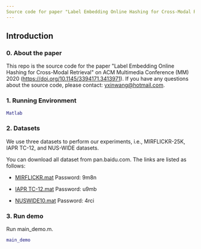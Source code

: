 ```yaml
---
Source code for paper "Label Embedding Online Hashing for Cross-Modal Retrieval"
---
```

## Introduction
### 0. About the paper
This repo is the source code for the paper "Label Embedding Online Hashing for Cross-Modal Retrieval" on ACM Multimedia Conference (MM) 2020 (https://doi.org/10.1145/3394171.3413971). If you have any questions about the source code, please contact: yxinwang@hotmail.com.

### 1. Running Environment
```matlab
Matlab
```

### 2. Datasets
We use three datasets to perform our experiments, i.e., MIRFLICKR-25K, IAPR TC-12, and NUS-WIDE datasets.

You can download all dataset from pan.baidu.com. The links are listed as follows:

- [MIRFLICKR.mat](https://pan.baidu.com/s/1t7iBF2-z0vlfSvHWA5SD2g) Password: 9m8n

- [IAPR TC-12.mat](https://pan.baidu.com/s/1miHukM8nmBkmqknCmCAn7A) Password: u9mb

- [NUSWIDE10.mat](https://pan.baidu.com/s/17wJ7NfEggeAvgc7A1L75sw) Password: 4rci


### 3. Run demo

Run main_demo.m.

```matlab
main_demo
```
